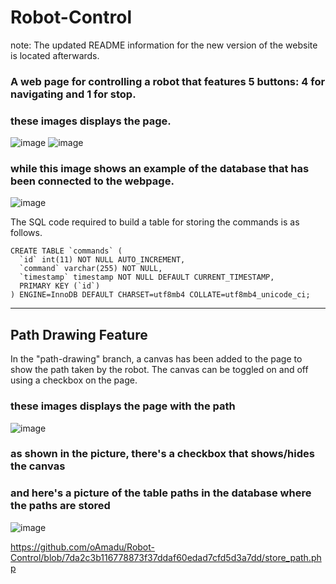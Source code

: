# Robot-Control

note: The updated README information for the new version of the website is located afterwards.

### A web page for controlling a robot that features 5 buttons: 4 for navigating and 1 for stop.
### these images displays the page.
![image](https://github.com/oAmadu/Robot-Control/assets/90242708/64a03459-4e3e-417c-8d58-309a952de100)
![image](https://github.com/oAmadu/Robot-Control/assets/90242708/d894d85e-c7dd-4fa5-95fe-f4dc5a0040db)




### while this image shows an example of the database that has been connected to the webpage.
![image](https://github.com/oAmadu/Robot-Control/assets/90242708/570aa853-8cbf-42cc-9598-3936c98a8b3d)


The SQL code required to build a table for storing the commands is as follows.
``` 
CREATE TABLE `commands` (
  `id` int(11) NOT NULL AUTO_INCREMENT,
  `command` varchar(255) NOT NULL,
  `timestamp` timestamp NOT NULL DEFAULT CURRENT_TIMESTAMP,
  PRIMARY KEY (`id`)
) ENGINE=InnoDB DEFAULT CHARSET=utf8mb4 COLLATE=utf8mb4_unicode_ci;
 ```

---
## Path Drawing Feature
In the "path-drawing" branch, a canvas has been added to the page to show the path taken by the robot. The canvas can be toggled on and off using a checkbox on the page.


### these images displays the page with the path
![image](https://github.com/oAmadu/Robot-Control/assets/90242708/8622315f-35c7-4259-b9d1-ed187525f5c0)
### as shown in the picture, there's a checkbox that shows/hides the canvas


### and here's a picture of the table paths in the database where the paths are stored
![image](https://github.com/oAmadu/Robot-Control/assets/90242708/5393b287-4966-4cb2-9bee-2eb877a33523)

https://github.com/oAmadu/Robot-Control/blob/7da2c3b116778873f37ddaf60edad7cfd5d3a7dd/store_path.php


